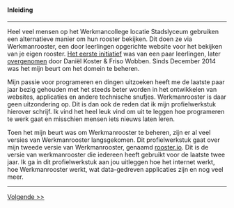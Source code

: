 #### Inleiding
---
Heel veel mensen op het Werkmancollege locatie Stadslyceum gebruiken een alternatieve manier om hun rooster bekijken. Dit doen ze via Werkmanrooster, een door leerlingen opgerichte website voor het bekijken van je eigen rooster. [Het eerste initiatief](http://web.archive.org/web/20101216064457/http://werkmanrooster.nl/) was van een paar leerlingen, later [overgenomen](http://web.archive.org/web/20140103031959/http://werkmanrooster.nl/) door Daniël Koster & Friso Wobben. Sinds December 2014 was het mijn beurt om het domein te beheren.

Mijn passie voor programeren en dingen uitzoeken heeft me de laatste paar jaar bezig gehouden met het steeds beter worden in het ontwikkelen van websites, applicaties en andere technische snufjes. Werkmanrooster is daar geen uitzondering op. Dit is dan ook de reden dat ik mijn profielwerkstuk hierover schrijf. Ik vind het heel leuk vind om uit te leggen hoe programeren te werk gaat en misschien mensen iets nieuws laten leren.

Toen het mijn beurt was om Werkmanrooster te beheren, zijn er al veel versies van Werkmanrooster langsgekomen. Dit profielwerkstuk gaat over mijn tweede versie van Werkmanrooster, genaamd [rooster.io](http://github.com/96aa48/rooster.io). Dit is de versie van werkmanrooster die iedereen heeft gebruikt voor de laatste twee jaar. Ik ga in dit profielwerkstuk aan jou uitleggen hoe het internet werkt, hoe Werkmanrooster werkt, wat data-gedreven applicaties zijn en nog veel meer.

---
[Volgende >>](/moeilijkheidsgraad)
